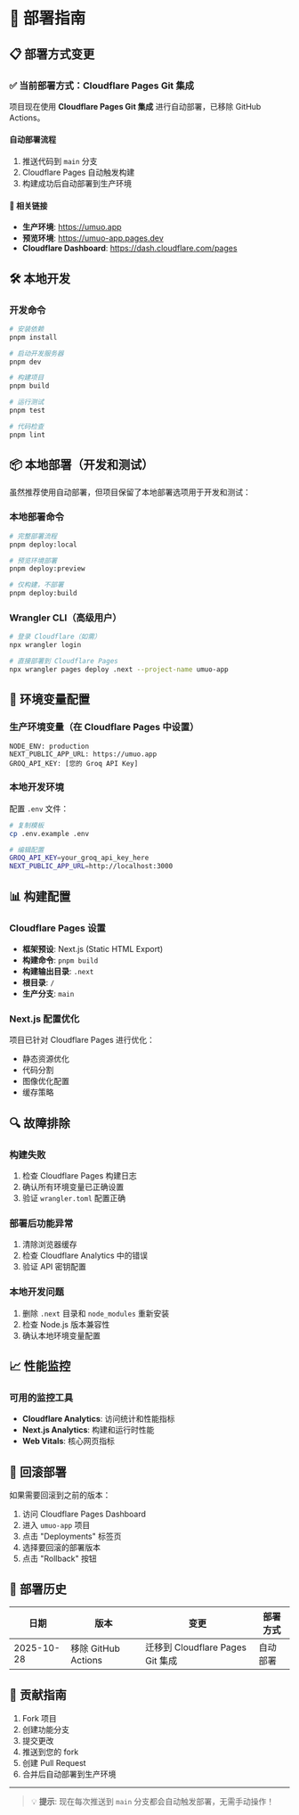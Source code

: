 # 🚀 部署指南

## 📋 部署方式变更

### ✅ 当前部署方式：Cloudflare Pages Git 集成

项目现在使用 **Cloudflare Pages Git 集成** 进行自动部署，已移除 GitHub Actions。

#### 自动部署流程
1. 推送代码到 `main` 分支
2. Cloudflare Pages 自动触发构建
3. 构建成功后自动部署到生产环境

#### 🔗 相关链接
- **生产环境**: https://umuo.app
- **预览环境**: https://umuo-app.pages.dev
- **Cloudflare Dashboard**: https://dash.cloudflare.com/pages

## 🛠️ 本地开发

### 开发命令
```bash
# 安装依赖
pnpm install

# 启动开发服务器
pnpm dev

# 构建项目
pnpm build

# 运行测试
pnpm test

# 代码检查
pnpm lint
```

## 📦 本地部署（开发和测试）

虽然推荐使用自动部署，但项目保留了本地部署选项用于开发和测试：

### 本地部署命令
```bash
# 完整部署流程
pnpm deploy:local

# 预览环境部署
pnpm deploy:preview

# 仅构建，不部署
pnpm deploy:build
```

### Wrangler CLI（高级用户）
```bash
# 登录 Cloudflare（如需）
npx wrangler login

# 直接部署到 Cloudflare Pages
npx wrangler pages deploy .next --project-name umuo-app
```

## 🔧 环境变量配置

### 生产环境变量（在 Cloudflare Pages 中设置）
```
NODE_ENV: production
NEXT_PUBLIC_APP_URL: https://umuo.app
GROQ_API_KEY: [您的 Groq API Key]
```

### 本地开发环境
配置 `.env` 文件：
```bash
# 复制模板
cp .env.example .env

# 编辑配置
GROQ_API_KEY=your_groq_api_key_here
NEXT_PUBLIC_APP_URL=http://localhost:3000
```

## 📊 构建配置

### Cloudflare Pages 设置
- **框架预设**: Next.js (Static HTML Export)
- **构建命令**: `pnpm build`
- **构建输出目录**: `.next`
- **根目录**: `/`
- **生产分支**: `main`

### Next.js 配置优化
项目已针对 Cloudflare Pages 进行优化：
- 静态资源优化
- 代码分割
- 图像优化配置
- 缓存策略

## 🔍 故障排除

### 构建失败
1. 检查 Cloudflare Pages 构建日志
2. 确认所有环境变量已正确设置
3. 验证 `wrangler.toml` 配置正确

### 部署后功能异常
1. 清除浏览器缓存
2. 检查 Cloudflare Analytics 中的错误
3. 验证 API 密钥配置

### 本地开发问题
1. 删除 `.next` 目录和 `node_modules` 重新安装
2. 检查 Node.js 版本兼容性
3. 确认本地环境变量配置

## 📈 性能监控

### 可用的监控工具
- **Cloudflare Analytics**: 访问统计和性能指标
- **Next.js Analytics**: 构建和运行时性能
- **Web Vitals**: 核心网页指标

## 🔄 回滚部署

如果需要回滚到之前的版本：
1. 访问 Cloudflare Pages Dashboard
2. 进入 `umuo-app` 项目
3. 点击 "Deployments" 标签页
4. 选择要回滚的部署版本
5. 点击 "Rollback" 按钮

## 📝 部署历史

| 日期 | 版本 | 变更 | 部署方式 |
|------|------|------|----------|
| 2025-10-28 | 移除 GitHub Actions | 迁移到 Cloudflare Pages Git 集成 | 自动部署 |

## 🤝 贡献指南

1. Fork 项目
2. 创建功能分支
3. 提交更改
4. 推送到您的 fork
5. 创建 Pull Request
6. 合并后自动部署到生产环境

---

> 💡 **提示**: 现在每次推送到 `main` 分支都会自动触发部署，无需手动操作！